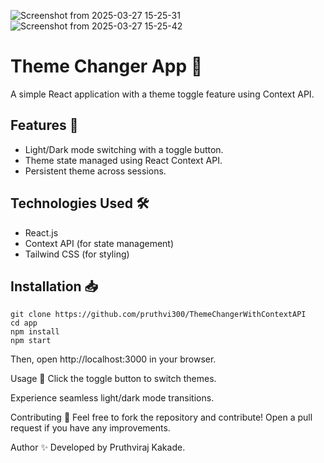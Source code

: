 ![Screenshot from 2025-03-27 15-25-31](https://github.com/user-attachments/assets/e32f6e88-9ef5-49ee-a691-0d055eb1c028)
![Screenshot from 2025-03-27 15-25-42](https://github.com/user-attachments/assets/4801d7ae-fcda-4bea-827d-9cd65f777999)
# Theme Changer App 🎨

A simple React application with a theme toggle feature using Context API.

## Features 🌟
- Light/Dark mode switching with a toggle button.
- Theme state managed using React Context API.
- Persistent theme across sessions.

## Technologies Used 🛠️
- React.js
- Context API (for state management)
- Tailwind CSS (for styling)

## Installation 📥
```
git clone https://github.com/pruthvi300/ThemeChangerWithContextAPI
cd app
npm install
npm start
```
Then, open http://localhost:3000 in your browser.

Usage 📌
Click the toggle button to switch themes.

Experience seamless light/dark mode transitions.

Contributing 🤝
Feel free to fork the repository and contribute! Open a pull request if you have any improvements.

Author ✨
Developed by Pruthviraj Kakade.
